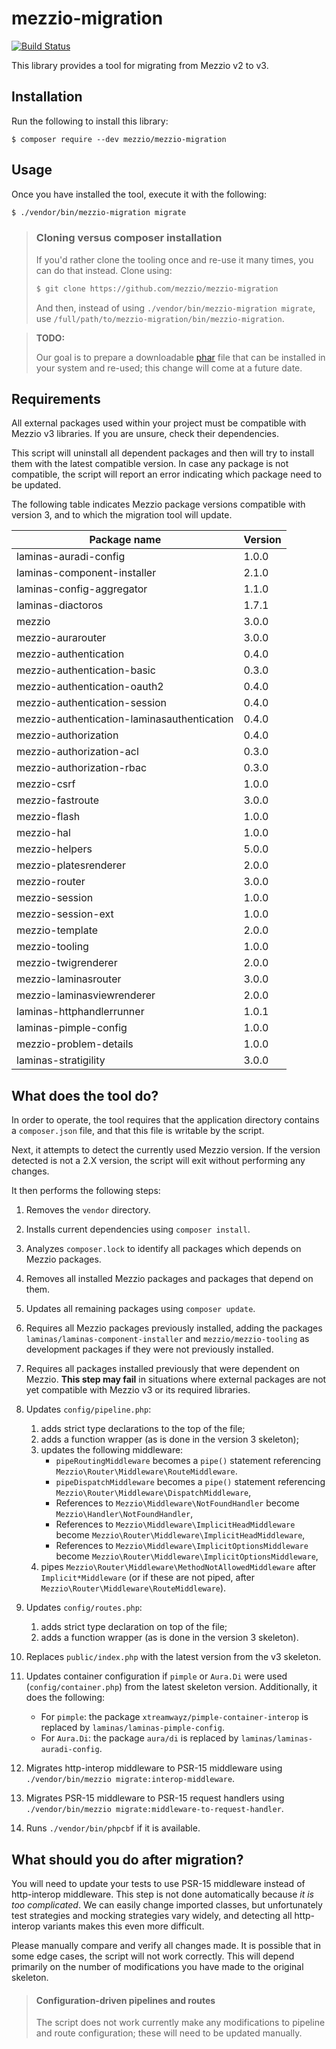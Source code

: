 # mezzio-migration

[![Build Status](https://github.com/mezzio/mezzio-migration/actions/workflows/continuous-integration.yml/badge.svg)](https://github.com/mezzio/mezzio-migration/actions/workflows/continuous-integration.yml)

This library provides a tool for migrating from Mezzio v2 to v3.

## Installation

Run the following to install this library:

```console
$ composer require --dev mezzio/mezzio-migration
```

## Usage

Once you have installed the tool, execute it with the following:

```bash
$ ./vendor/bin/mezzio-migration migrate
```

> ### Cloning versus composer installation
>
> If you'd rather clone the tooling once and re-use it many times, you can do
> that instead. Clone using:
>
> ```bash
> $ git clone https://github.com/mezzio/mezzio-migration
> ```
>
> And then, instead of using `./vendor/bin/mezzio-migration migrate`, use
> `/full/path/to/mezzio-migration/bin/mezzio-migration`.

> **TODO:**
>
> Our goal is to prepare a downloadable [phar](http://php.net/phar) file that
> can be installed in your system and re-used; this change will come at a future
> date.

## Requirements

All external packages used within your project must be compatible with
Mezzio v3 libraries. If you are unsure, check their dependencies.

This script will uninstall all dependent packages and then will try to install
them with the latest compatible version. In case any package is not compatible,
the script will report an error indicating which package need to be updated.

The following table indicates Mezzio package versions compatible with
version 3, and to which the migration tool will update.

| Package name                                      | Version |
| ------------------------------------------------- | ------- |
| laminas-auradi-config                                | 1.0.0   |
| laminas-component-installer                          | 2.1.0   |
| laminas-config-aggregator                            | 1.1.0   |
| laminas-diactoros                                    | 1.7.1   |
| mezzio                                   | 3.0.0   |
| mezzio-aurarouter                        | 3.0.0   |
| mezzio-authentication                    | 0.4.0   |
| mezzio-authentication-basic              | 0.3.0   |
| mezzio-authentication-oauth2             | 0.4.0   |
| mezzio-authentication-session            | 0.4.0   |
| mezzio-authentication-laminasauthentication | 0.4.0   |
| mezzio-authorization                     | 0.4.0   |
| mezzio-authorization-acl                 | 0.3.0   |
| mezzio-authorization-rbac                | 0.3.0   |
| mezzio-csrf                              | 1.0.0   |
| mezzio-fastroute                         | 3.0.0   |
| mezzio-flash                             | 1.0.0   |
| mezzio-hal                               | 1.0.0   |
| mezzio-helpers                           | 5.0.0   |
| mezzio-platesrenderer                    | 2.0.0   |
| mezzio-router                            | 3.0.0   |
| mezzio-session                           | 1.0.0   |
| mezzio-session-ext                       | 1.0.0   |
| mezzio-template                          | 2.0.0   |
| mezzio-tooling                           | 1.0.0   |
| mezzio-twigrenderer                      | 2.0.0   |
| mezzio-laminasrouter                        | 3.0.0   |
| mezzio-laminasviewrenderer                  | 2.0.0   |
| laminas-httphandlerrunner                            | 1.0.1   |
| laminas-pimple-config                                | 1.0.0   |
| mezzio-problem-details                              | 1.0.0   |
| laminas-stratigility                                 | 3.0.0   |


## What does the tool do?

In order to operate, the tool requires that the application directory contains a
`composer.json` file, and that this file is writable by the script.

Next, it attempts to detect the currently used Mezzio version. If the
version detected is not a 2.X version, the script will exit without performing
any changes.

It then performs the following steps:

1. Removes the `vendor` directory.

2. Installs current dependencies using `composer install`.

3. Analyzes `composer.lock` to identify all packages which depends on Mezzio packages.

4. Removes all installed Mezzio packages and packages that depend on them.

5. Updates all remaining packages using `composer update`.

6. Requires all Mezzio packages previously installed, adding the packages
   `laminas/laminas-component-installer` and `mezzio/mezzio-tooling`
   as development packages if they were not previously installed.

7. Requires all packages installed previously that were dependent on Mezzio.
   **This step may fail** in situations where external packages are not yet
   compatible with Mezzio v3 or its required libraries.

8. Updates `config/pipeline.php`:
   1. adds strict type declarations to the top of the file;
   2. adds a function wrapper (as is done in the version 3 skeleton);
   3. updates the following middleware:
      - `pipeRoutingMiddleware` becomes a `pipe()` statement referencing `Mezzio\Router\Middleware\RouteMiddleware`.
      - `pipeDispatchMiddleware` becomes a `pipe()` statement referencing `Mezzio\Router\Middleware\DispatchMiddleware`,
      - References to `Mezzio\Middleware\NotFoundHandler` become `Mezzio\Handler\NotFoundHandler`,
      - References to `Mezzio\Middleware\ImplicitHeadMiddleware` become `Mezzio\Router\Middleware\ImplicitHeadMiddleware`,
      - References to `Mezzio\Middleware\ImplicitOptionsMiddleware` become `Mezzio\Router\Middleware\ImplicitOptionsMiddleware`,
   4. pipes `Mezzio\Router\Middleware\MethodNotAllowedMiddleware` after
      `Implicit*Middleware` (or if these are not piped, after
      `Mezzio\Router\Middleware\RouteMiddleware`).

9. Updates `config/routes.php`:
   1. adds strict type declaration on top of the file;
   2. adds a function wrapper (as is done in the version 3 skeleton).

10. Replaces `public/index.php` with the latest version from the v3 skeleton.

11. Updates container configuration if `pimple` or `Aura.Di` were used
    (`config/container.php`) from the latest skeleton version. Additionally, it
    does the following:
    - For `pimple`: the package `xtreamwayz/pimple-container-interop` is replaced by `laminas/laminas-pimple-config`.
    - For `Aura.Di`: the package `aura/di` is replaced by `laminas/laminas-auradi-config`.

12. Migrates http-interop middleware to PSR-15 middleware using
    `./vendor/bin/mezzio migrate:interop-middleware`.

13. Migrates PSR-15 middleware to PSR-15 request handlers using
    `./vendor/bin/mezzio migrate:middleware-to-request-handler`.

14. Runs `./vendor/bin/phpcbf` if it is available.

## What should you do after migration?

You will need to update your tests to use PSR-15 middleware instead of
http-interop middleware.  This step is not done automatically because _it is too
complicated_. We can easily change imported classes, but unfortunately test
strategies and mocking strategies vary widely, and detecting all http-interop
variants makes this even more difficult.

Please manually compare and verify all changes made. It is possible that in some
edge cases, the script will not work correctly. This will depend primarily on
the number of modifications you have made to the original skeleton.

> #### Configuration-driven pipelines and routes
>
> The script does not work currently make any modifications to pipeline and
> route configuration; these will need to be updated manually.
